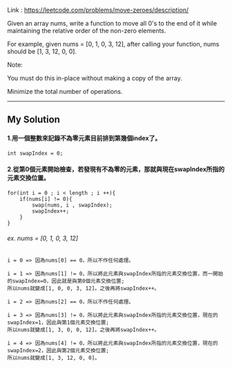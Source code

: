 Link : https://leetcode.com/problems/move-zeroes/description/

Given an array nums, write a function to move all 0's to the end of it while maintaining the relative order of the non-zero elements.

For example, given nums = [0, 1, 0, 3, 12], after calling your function, nums should be [1, 3, 12, 0, 0].

Note:

You must do this in-place without making a copy of the array.

Minimize the total number of operations.

--------------------------------------
## My Solution
#### 1.用一個整數來記錄不為零元素目前排到第幾個index了。
    int swapIndex = 0;
    
#### 2.從第0個元素開始檢查，若發現有不為零的元素，那就與現在swapIndex所指的元素交換位置。
    for(int i = 0 ; i < length ; i ++){
        if(nums[i] != 0){
            swap(nums, i , swapIndex);
            swapIndex++;
        }
    }
###### ex. nums = [0, 1, 0, 3, 12]

    i = 0 => 因為nums[0] == 0，所以不作任何處理。
    
    i = 1 => 因為nums[1] != 0，所以將此元素與swapIndex所指的元素交換位置，而一開始的swapIndex=0，因此就是與第0個元素交換位置;
    所以nums就變成[1, 0, 0, 3, 12]。之後再將swapIndex++。
    
    i = 2 => 因為nums[2] == 0，所以不作任何處理。
    
    i = 3 => 因為nums[3] != 0，所以將此元素與swapIndex所指的元素交換位置，現在的swapIndex=1，因此與第1個元素交換位置;
    所以nums就變成[1, 3, 0, 0, 12]。之後再將swapIndex++。
    
    i = 4 => 因為nums[4] != 0，所以將此元素與swapIndex所指的元素交換位置，現在的swapIndex=2，因此與第2個元素交換位置;
    所以nums就變成[1, 3, 12, 0, 0]。
